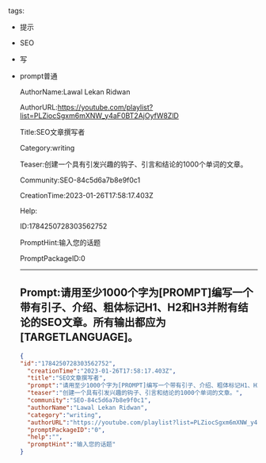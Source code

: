   tags: 
- 提示
- SEO
- 写
- prompt普通

  AuthorName:Lawal Lekan Ridwan

  AuthorURL:https://youtube.com/playlist?list=PLZiocSgxm6mXNW_y4aF0BT2AjOyfW8ZlD

  Title:SEO文章撰写者

  Category:writing

  Teaser:创建一个具有引发兴趣的钩子、引言和结论的1000个单词的文章。

  Community:SEO-84c5d6a7b8e9f0c1

  CreationTime:2023-01-26T17:58:17.403Z

  Help:

  ID:1784250728303562752

  PromptHint:输入您的话题

  PromptPackageID:0

  ---

  ## Prompt:请用至少1000个字为[PROMPT]编写一个带有引子、介绍、粗体标记H1、H2和H3并附有结论的SEO文章。所有输出都应为[TARGETLANGUAGE]。

  ```json
  {
  "id":"1784250728303562752",
    "creationTime":"2023-01-26T17:58:17.403Z",
    "title":"SEO文章撰写者",
    "prompt":"请用至少1000个字为[PROMPT]编写一个带有引子、介绍、粗体标记H1、H2和H3并附有结论的SEO文章。所有输出都应为[TARGETLANGUAGE]。",
    "teaser":"创建一个具有引发兴趣的钩子、引言和结论的1000个单词的文章。",
    "community":"SEO-84c5d6a7b8e9f0c1",
    "authorName":"Lawal Lekan Ridwan",
    "category":"writing",
    "authorURL":"https://youtube.com/playlist?list=PLZiocSgxm6mXNW_y4aF0BT2AjOyfW8ZlD",
    "promptPackageID":"0",
    "help":"",
    "promptHint":"输入您的话题"
  }
  ```
